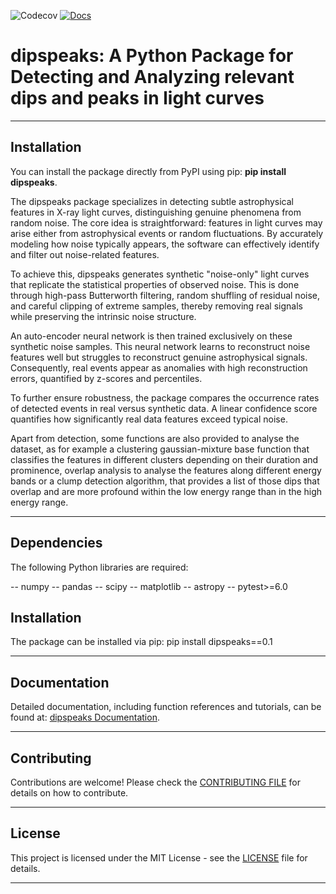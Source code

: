 ![Codecov](https://img.shields.io/codecov/c/github/xragua/dipspeaks)
[![Docs](https://img.shields.io/badge/docs-gh--pages-brightgreen)](https://xragua.github.io/dipspeaks/)


# dipspeaks: A Python Package for Detecting and Analyzing relevant dips and peaks in light curves

---

## Installation

You can install the package directly from PyPI using pip: **pip install dipspeaks**.

The dipspeaks package specializes in detecting subtle astrophysical features in X-ray light curves, distinguishing genuine phenomena from random noise. The core idea is straightforward: features in light curves may arise either from astrophysical events or random fluctuations. By accurately modeling how noise typically appears, the software can effectively identify and filter out noise-related features.

To achieve this, dipspeaks generates synthetic "noise-only" light curves that replicate the statistical properties of observed noise. This is done through high-pass Butterworth filtering, random shuffling of residual noise, and careful clipping of extreme samples, thereby removing real signals while preserving the intrinsic noise structure.

An auto-encoder neural network is then trained exclusively on these synthetic noise samples. This neural network learns to reconstruct noise features well but struggles to reconstruct genuine astrophysical signals. Consequently, real events appear as anomalies with high reconstruction errors, quantified by z-scores and percentiles.

To further ensure robustness, the package compares the occurrence rates of detected events in real versus synthetic data. A linear confidence score quantifies how significantly real data features exceed typical noise. 

Apart from detection, some functions are also provided to analyse the dataset, as for example a clustering gaussian-mixture base function that classifies the features in different clusters depending on their duration and prominence, overlap analysis to analyse the features along different energy bands or a clump detection algorithm, that provides a list of those dips that overlap and are more profound within the low energy range than in the high energy range.

---

## Dependencies

The following Python libraries are required:

-- numpy
-- pandas
-- scipy
-- matplotlib
-- astropy
-- pytest>=6.0


## Installation
The package can be installed via pip:
pip install dipspeaks==0.1

---

## Documentation

Detailed documentation, including function references and tutorials, can be found at: [dipspeaks Documentation](https://xragua.github.io/dipspeaks/).

---

## Contributing

Contributions are welcome! Please check the [CONTRIBUTING FILE](https://xragua.github.io/dipspeaks/api/contribute.html) for details on how to contribute.

---

## License

This project is licensed under the MIT License - see the [LICENSE](https://github.com/xragua/dipspeaks/blob/main/LICENSE) file for details.

---
